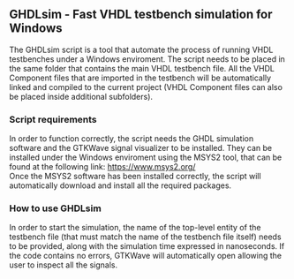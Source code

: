 ## GHDLsim - Fast VHDL testbench simulation for Windows

The GHDLsim script is a tool that automate the process of running VHDL testbenches under a Windows enviroment.
The script needs to be placed in the same folder that contains the main VHDL testbench file. All the VHDL Component files
that are imported in the testbench will be automatically linked and compiled to the current project 
(VHDL Component files can also be placed inside additional subfolders).

### Script requirements

In order to function correctly, the script needs the GHDL simulation software and the GTKWave signal visualizer to be installed.
They can be installed under the Windows enviroment using the MSYS2 tool, that can be found at the following link: https://www.msys2.org/  
Once the MSYS2 software has been installed correctly, the script will automatically download and install all the required packages.

### How to use GHDLsim

In order to start the simulation, the name of the top-level entity of the testbench file (that must match the name of the testbench file itself)
needs to be provided, along with the simulation time expressed in nanoseconds. If the code contains no errors, GTKWave will automatically open 
allowing the user to inspect all the signals.
